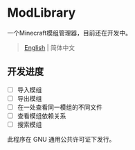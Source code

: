 # ModLibrary

一个Minecraft模组管理器，目前还在开发中。

> [English](https://github.com/iamliuzy/ModLibrary/blob/dev/main/README.md) | 简体中文

## 开发进度

- [ ] 导入模组
- [ ] 导出模组
- [ ] 在一处查看同一模组的不同文件
- [ ] 查看模组依赖关系
- [ ] 搜索模组

此程序在 GNU 通用公共许可证下发行。
